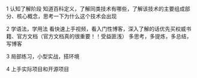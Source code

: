 
1 认知了解阶段
知道百科定义，了解同类技术有哪些，了解该技术的主要组成部分、核心概念，思考一下为什么这个技术会出现

2 学语法，学用法
看快速上手视频，看入门性博客，深入了解的话优先买权威书籍、官方文档（官方文档真的很重要！！受益匪浅）
多思考，多提炼，多总结，写博客

3 局部练习，小型实战，搭环境

4 上手实际项目和开源项目